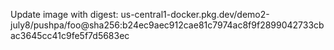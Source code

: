 Update image with digest: us-central1-docker.pkg.dev/demo2-july8/pushpa/foo@sha256:b24ec9aec912cae81c7974ac8f9f2899042733cbac3645cc41c9fe5f7d5683ec 
